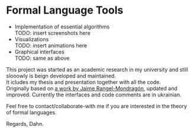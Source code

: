 # Formal Language Tools

* Implementation of essential algorithms  
TODO: insert screenshots here
* Visualizations  
TODO: insert animations here
* Graphical interfaces  
TODO: same as above

This project was started as an academic research in my university and still slooowly is beign developed and maintained.  
It icludes my thesis and presentation together with all the code.  
Originally based on [a work by Jaime Rangel-Mondragón](http://library.wolfram.com/infocenter/MathSource/892/), updated and improved.
Currently the interfaces and code comments are in ukrainian.


Feel free to contact/collaborate-with me if you are interested in the theory of formal languages.

Regards,
Dahn.
